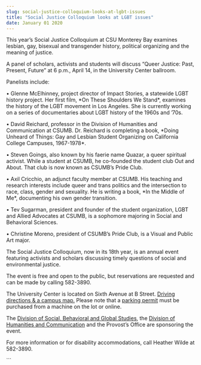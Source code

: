 ```yaml
---
slug: social-justice-colloquium-looks-at-lgbt-issues
title: "Social Justice Colloquium looks at LGBT issues"
date: January 01 2020
---
```


 
<p>
  This year’s Social Justice Colloquium at CSU Monterey Bay examines lesbian,
  gay, bisexual and transgender history, political organizing and the meaning of
  justice.
</p>
<p>
  A panel of scholars, activists and students will discuss “Queer Justice: Past,
  Present, Future” at 6 p.m., April 14, in the University Center ballroom.
</p>
<p>Panelists include:</p>
<p>
  • Glenne McElhinney, project director of Impact Stories, a statewide LGBT
  history project. Her first film, &#42;On These Shoulders We Stand&#42;,
  examines the history of the LGBT movement in Los Angeles. She is currently
  working on a series of documentaries about LGBT history of the 1960s and ’70s.
</p>
<p>
  • David Reichard, professor in the Division of Humanities and Communication at
  CSUMB. Dr. Reichard is completing a book, &#42;Doing Unheard of Things: Gay
  and Lesbian Student Organizing on California College Campuses,
  1967&#45;1978&#42;.
</p>
<p>
  • Steven Goings, also known by his faerie name Quazar, a queer spiritual
  activist. While a student at CSUMB, he co&#45;founded the student club Out and
  About. That club is now known as CSUMB’s Pride Club.
</p>
<p>
  • Axil Cricchio, an adjunct faculty member at CSUMB. His teaching and research
  interests include queer and trans politics and the intersection to race,
  class, gender and sexuality. He is writing a book, &#42;In the Middle of
  Me&#42;, documenting his own gender transition.
</p>
<p>
  • Tev Sugarman, president and founder of the student organization, LGBT and
  Allied Advocates at CSUMB, is a sophomore majoring in Social and Behavioral
  Sciences.
</p>
<p>
  • Christine Moreno, president of CSUMB’s Pride Club, is a Visual and Public
  Art major.
</p>
<p>
  The Social Justice Colloquium, now in its 18th year, is an annual event
  featuring activists and scholars discussing timely questions of social and
  environmental justice.
</p>
<p>
  The event is free and open to the public, but reservations are requested and
  can be made by calling 582&#45;3890.
</p>
<p>
  The University Center is located on Sixth Avenue at B Street.
  <a href="https://csumb.edu/maps">Driving directions &amp; a campus map.</a>
  Please note that a
  <a href="https://csumb.edu/parking/permits?_search=parking+permit"
    >parking permit</a
  >
  must be purchased from a machine on the lot or online.
</p>
<p>
  The
  <a href="https://sbgs.csumb.edu"
    >Division of Social, Behavioral and Global Studies</a
  >, the
  <a href="https://hcom.csumb.edu">Division of Humanities and Communication</a>
  and the Provost’s Office are sponsoring the event.
</p>
<p>
  For more information or for disability accommodations, call Heather Wilde at
  582&#45;3890.
</p>
```
